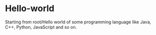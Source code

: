 # Hello-world
Starting from root/Hello world of some programming language like Java, C++, Python, JavaScript and so on.
